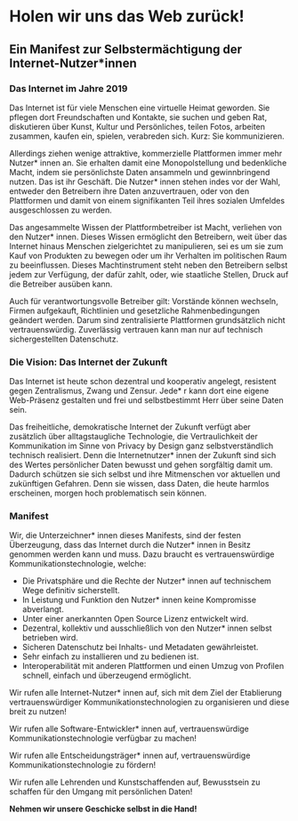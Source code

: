 # Holen wir uns das Web zurück!

## Ein Manifest zur Selbstermächtigung der Internet-Nutzer*innen


### Das Internet im Jahre 2019


Das Internet ist für viele Menschen eine virtuelle Heimat geworden. Sie pflegen dort Freundschaften und Kontak­te, sie suchen und geben Rat, diskutieren über Kunst, Kultur und Persönliches, teilen Fotos, arbeiten zusammen, kaufen ein, spielen, verabreden sich. Kurz: Sie kommunizieren.

Allerdings ziehen wenige attraktive, kommerzielle Plattformen immer mehr Nutzer* innen an. Sie erhalten damit eine Monopolstellung und bedenkliche Macht, indem sie persönlichste Daten ansammeln und gewinnbringend nutzen. Das ist ihr Geschäft. Die Nutzer* innen stehen indes vor der Wahl, entweder den Betreibern ihre Daten an­zuvertrauen, oder von den Plattformen und damit von einem signifikanten Teil ihres sozialen Umfeldes ausge­schlossen zu werden.

Das angesammelte Wissen der Plattformbetreiber ist Macht, verliehen von den Nutzer* innen. Dieses Wissen er­möglicht den Betreibern, weit über das Internet hinaus Menschen zielgerichtet zu manipulieren, sei es um sie zum Kauf von Produkten zu bewegen oder um ihr Verhalten im politischen Raum zu beeinflussen. Dieses Machtinstru­ment steht neben den Betreibern selbst jedem zur Verfügung, der dafür zahlt, oder, wie staatliche Stellen, Druck auf die Betreiber ausüben kann.

Auch für verantwortungsvolle Betreiber gilt: Vorstände können wechseln, Firmen aufgekauft, Richtlinien und ge­setzliche Rahmenbedingungen geändert werden. Darum sind zentralisierte Plattformen grundsätzlich nicht ver­trauenswürdig. Zuverlässig vertrauen kann man nur auf technisch sichergestellten Datenschutz.


### Die Vision: Das Internet der Zukunft


Das Internet ist heute schon dezentral und kooperativ angelegt, resistent gegen Zentralismus, Zwang und Zensur. Jede* r kann dort eine eigene Web-Präsenz gestalten und frei und selbstbestimmt Herr über seine Daten sein.

Das freiheitliche, demokratische Internet der Zukunft verfügt aber zusätzlich über alltagstaugliche Technologie, die Vertraulichkeit der Kommunikation im Sinne von Privacy by Design ganz selbstverständlich technisch reali­siert. Denn die Internetnutzer* innen der Zukunft sind sich des Wertes persönlicher Daten bewusst und gehen sorg­fältig damit um. Dadurch schützen sie sich selbst und ihre Mitmenschen vor aktuellen und zukünftigen Gefahren. Denn sie wissen, dass Daten, die heute harmlos erscheinen, morgen hoch problematisch sein können.


### Manifest


Wir, die Unterzeichner* innen dieses Manifests, sind der festen Überzeugung, dass das Internet durch die Nutzer* innen in Besitz genommen werden kann und muss.
Dazu braucht es vertrauenswürdige Kommunikationstechnologie, welche:
   * Die Privatsphäre und die Rechte der Nutzer* innen auf technischem Wege definitiv sicherstellt.
   * In Leistung und Funktion den Nutzer* innen keine Kompromisse abverlangt.
   * Unter einer anerkannten Open Source Lizenz entwickelt wird.
   * Dezentral, kollektiv und ausschließlich von den Nutzer* innen selbst betrieben wird.
   * Sicheren Datenschutz bei Inhalts- und Metadaten gewährleistet.
   * Sehr einfach zu installieren und zu bedienen ist.
   * Interoperabilität mit anderen Plattformen und einen Umzug von Profilen schnell, einfach und überzeu­gend ermöglicht.

Wir rufen alle Internet-Nutzer* innen auf, sich mit dem Ziel der Etablierung vertrauenswürdiger Kommunikations­technologien zu organisieren und diese breit zu nutzen!

Wir rufen alle Software-Entwickler* innen auf, vertrauenswürdige Kommunikationstechnologie verfügbar zu ma­chen!

Wir rufen alle Entscheidungsträger* innen auf, vertrauenswürdige Kommunikationstechnologie zu fördern!

Wir rufen alle Lehrenden und Kunstschaffenden auf, Bewusstsein zu schaffen für den Umgang mit persönlichen Daten!

**Nehmen wir unsere Geschicke selbst in die Hand!**

